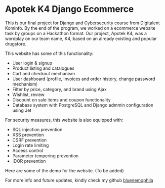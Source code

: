 # Apotek K4 Django Ecommerce

This is our final project for Django and Cybersecurity course from Digitalent Kominfo. By the end of the program, we worked on a ecommerce website task by groups on a Hackathon format.
Our project, Apotek K4, was a wordplay on our team name, K4, based on an already existing and popular drugstore.

This website has some of this functionality:
- User login & signup
- Product listing and catalogues
- Cart and checkout mechanism
- User dashboard (profile, invoices and order history, change password mechanism)
- Filter by price, category, and brand using Ajax
- Wishlist, review
- Discount on sale items and coupon functionality
- Database system with PostgreSQL and Django admmin configuration using Jet

For security measures, this website is also equipped with:
- SQL injection prevention
- XSS prevention
- CSRF prevention
- Login rate limiting
- Access control
- Parameter tempering prevention
- IDOR prevention

Here are some of the demo for the website. (To be added)

For more info and future updates, kindly check my github [bluenemophila](https://github.com/bluenemophila)
